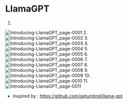 # LlamaGPT




1.
![Introducing-LlamaGPT_page-0001](https://github.com/Rakib-data-scientist/LlamaGPT/assets/137823730/acd92024-c964-4d9e-993a-85b119c895b8)
2.
![Introducing-LlamaGPT_page-0002](https://github.com/Rakib-data-scientist/LlamaGPT/assets/137823730/8de12382-810b-467b-8378-2e3f15689127)
3.
![Introducing-LlamaGPT_page-0003](https://github.com/Rakib-data-scientist/LlamaGPT/assets/137823730/f0a27bd2-3971-4a7b-bdbb-b6a791f6d2c7)
4.
![Introducing-LlamaGPT_page-0004](https://github.com/Rakib-data-scientist/LlamaGPT/assets/137823730/d7ba2b8a-77d3-42db-9816-84de2498fabc)
5.
![Introducing-LlamaGPT_page-0005](https://github.com/Rakib-data-scientist/LlamaGPT/assets/137823730/71863abe-1ca7-486f-bf63-223ed57ca90c)
6.
![Introducing-LlamaGPT_page-0006](https://github.com/Rakib-data-scientist/LlamaGPT/assets/137823730/13e12f2f-f88a-477e-b642-68884ef3911a)
7.
![Introducing-LlamaGPT_page-0007](https://github.com/Rakib-data-scientist/LlamaGPT/assets/137823730/6ff5f421-aa85-4ec9-8e0a-61d3bed89da9)
8.
![Introducing-LlamaGPT_page-0008](https://github.com/Rakib-data-scientist/LlamaGPT/assets/137823730/acfc6bb8-895a-4b0a-b735-f18ff42fc275)
9.
![Introducing-LlamaGPT_page-0009](https://github.com/Rakib-data-scientist/LlamaGPT/assets/137823730/3bdbf3be-b3dd-4427-bfd2-c68d07faa7cd)
10.
![Introducing-LlamaGPT_page-0010](https://github.com/Rakib-data-scientist/LlamaGPT/assets/137823730/a1593fab-7bea-4aab-8257-7113f13b8530)
11.
![Introducing-LlamaGPT_page-0011](https://github.com/Rakib-data-scientist/LlamaGPT/assets/137823730/d484ae0a-af61-4172-8567-bbc77f2a7931)

 * Inspired by : https://github.com/getumbrel/llama-gpt


